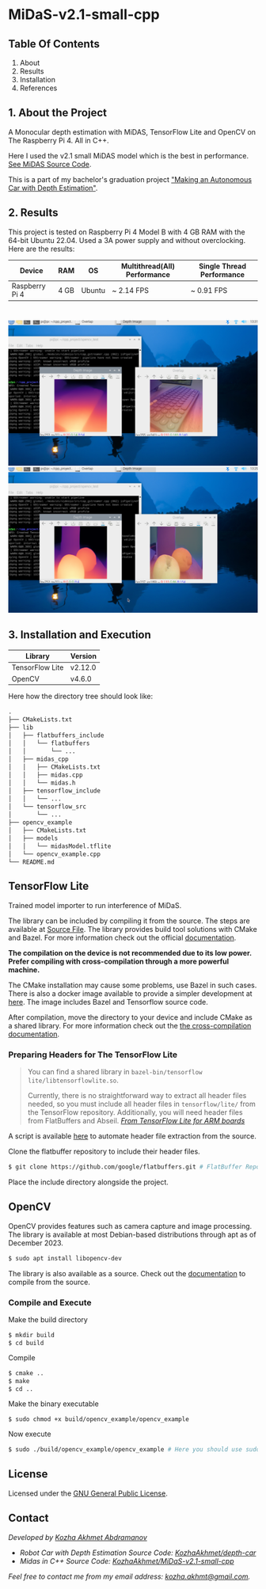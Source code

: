 # MiDaS-v2.1-small-cpp

## Table Of Contents

1. About
2. Results
3. Installation
4. References

## 1. About the Project

 A Monocular depth estimation with MiDAS, TensorFlow Lite and OpenCV on The Raspberry Pi 4. All in C++.

Here I used the v2.1 small MiDAS model which is the best in performance. [See MiDAS Source Code](https://github.com/isl-org/MiDaS).

 This is a part of my bachelor's graduation project ["Making an Autonomous Car with Depth Estimation"](https://github.com/KozhaAkhmet/depth-car).  

## 2. Results

This project is tested on Raspberry Pi 4 Model B with 4 GB RAM with the 64-bit Ubuntu 22.04. Used a 3A power supply and without overclocking. Here are the results:

| Device         | RAM  | OS     | Multithread(All) Performance | Single Thread Performance |
| -------------- | ---- | ------ | ---------------------------- | ------------------------- |
| Raspberry Pi 4 | 4 GB | Ubuntu | ~ 2.14 FPS                   | ~ 0.91 FPS                |
#
![](media/ExampleImage.png)
![](media/ExampleImage2.png)

## 3. Installation and Execution

| Library         | Version |
| --------------- | ------- |
| TensorFlow Lite | v2.12.0 |
| OpenCV          | v4.6.0  |

Here how the directory tree should look like:

```
.
├── CMakeLists.txt
├── lib
│   ├── flatbuffers_include
│   │   └── flatbuffers
│   │       └── ...
│   ├── midas_cpp
│   │   ├── CMakeLists.txt
│   │   ├── midas.cpp
│   │   └── midas.h
│   ├── tensorflow_include
│   │   └── ...
│   └── tensorflow_src
│       └── ...
├── opencv_example
│   ├── CMakeLists.txt
│   ├── models
│   │   └── midasModel.tflite
│   └── opencv_example.cpp
└── README.md
```
## TensorFlow Lite
Trained model importer to run interference of MiDaS.

The library can be included by compiling it from the source. The steps are available at [Source File](https://github.com/tensorflow/tensorflow). 
The library provides build tool solutions with CMake and Bazel. For more information check out the official [documentation](https://www.tensorflow.org/lite/guide).

**The compilation on the device is not recommended due to its low power. Prefer compiling with cross-compilation through a more powerful machine.**

The CMake installation may cause some problems, use Bazel in such cases. There is also a docker image available to provide a simpler development at [here](https://hub.docker.com/r/tensorflow/tensorflow/).  The image includes Bazel and Tensorflow source code. 

After compilation, move the directory to your device and include CMake as a shared library. For more information check out the [the cross-compilation documentation](https://www.tensorflow.org/lite/guide/build_cmake_arm).

### Preparing Headers for The TensorFlow Lite

>You can find a shared library in `bazel-bin/tensorflow lite/libtensorflowlite.so`.
>
>Currently, there is no straightforward way to extract all header files needed, so you must include all header files in `tensorflow/lite/` from the TensorFlow repository. Additionally, you will need header files from FlatBuffers and Abseil. *[ From  TensorFlow Lite for ARM boards](https://www.tensorflow.org/lite/guide/build_arm)*

A script is available [here](source2include.sh) to automate header file extraction from the source.

Clone the flatbuffer repository to include their header files. 
```bash
$ git clone https://github.com/google/flatbuffers.git # FlatBuffer Repository
```
Place the include directory alongside the project.

## OpenCV

OpenCV provides features such as camera capture and image processing.  The library is available at most Debian-based distributions through apt as of December 2023.

```bash
$ sudo apt install libopencv-dev
```
The library is also available as a source. Check out the [documentation](https://docs.opencv.org/4.x/d7/d9f/tutorial_linux_install.html) to compile from the source.
### Compile and Execute

Make the build directory

```
$ mkdir build
$ cd build
```

Compile 

```
$ cmake ..
$ make
$ cd ..
```

 Make the binary executable

```
$ sudo chmod +x build/opencv_example/opencv_example
```

Now execute

```bash
$ sudo ./build/opencv_example/opencv_example # Here you should use sudo to able to access the camera.
```
## License
Licensed under the [GNU General Public License](https://github.com/KozhaAkhmet/depth-car/blob/main/LICENSE).

## Contact
<i>Developed by <a href="https://github.com/KozhaAkhmet">Kozha Akhmet Abdramanov</a>

* Robot Car with Depth Estimation Source Code: 
[KozhaAkhmet/depth-car](https://github.com/KozhaAkhmet/depth-car)
* Midas in C++ Source Code: 
[KozhaAkhmet/MiDaS-v2.1-small-cpp](https://github.com/KozhaAkhmet/MiDaS-v2.1-small-cpp)

Feel free to contact me from my email address: [kozha.akhmt@gmail.com](mailto:kozha.akhmt@gmail.com).


